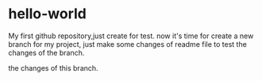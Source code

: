 # hello-world
My first github repository,just create for test.
now it's time for create a new branch for my project, just make some changes of readme file to test the changes of the branch.

the changes of this branch.
